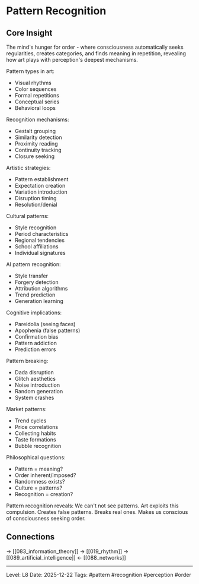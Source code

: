 # Pattern Recognition

## Core Insight
The mind's hunger for order - where consciousness automatically seeks regularities, creates categories, and finds meaning in repetition, revealing how art plays with perception's deepest mechanisms.

Pattern types in art:
- Visual rhythms
- Color sequences
- Formal repetitions
- Conceptual series
- Behavioral loops

Recognition mechanisms:
- Gestalt grouping
- Similarity detection
- Proximity reading
- Continuity tracking
- Closure seeking

Artistic strategies:
- Pattern establishment
- Expectation creation
- Variation introduction
- Disruption timing
- Resolution/denial

Cultural patterns:
- Style recognition
- Period characteristics
- Regional tendencies
- School affiliations
- Individual signatures

AI pattern recognition:
- Style transfer
- Forgery detection
- Attribution algorithms
- Trend prediction
- Generation learning

Cognitive implications:
- Pareidolia (seeing faces)
- Apophenia (false patterns)
- Confirmation bias
- Pattern addiction
- Prediction errors

Pattern breaking:
- Dada disruption
- Glitch aesthetics
- Noise introduction
- Random generation
- System crashes

Market patterns:
- Trend cycles
- Price correlations
- Collecting habits
- Taste formations
- Bubble recognition

Philosophical questions:
- Pattern = meaning?
- Order inherent/imposed?
- Randomness exists?
- Culture = patterns?
- Recognition = creation?

Pattern recognition reveals: We can't not see patterns. Art exploits this compulsion. Creates false patterns. Breaks real ones. Makes us conscious of consciousness seeking order.

## Connections
→ [[083_information_theory]]
→ [[019_rhythm]]
→ [[089_artificial_intelligence]]
← [[088_networks]]

---
Level: L8
Date: 2025-12-22
Tags: #pattern #recognition #perception #order